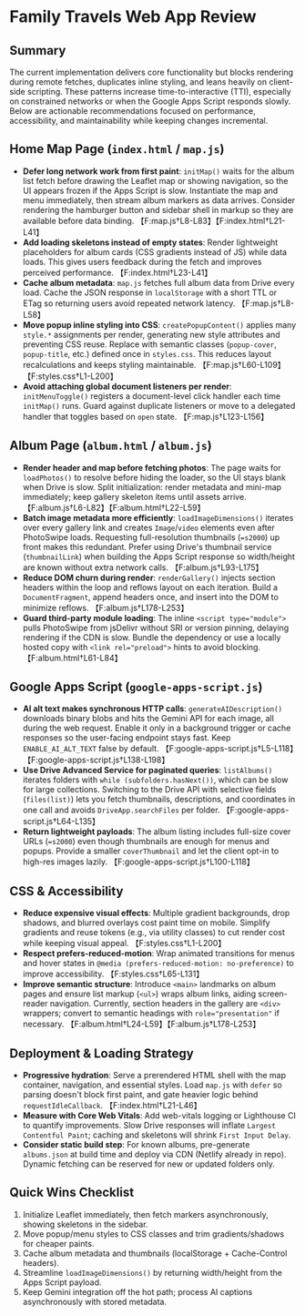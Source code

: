 # Family Travels Web App Review

## Summary
The current implementation delivers core functionality but blocks rendering during remote fetches, duplicates inline styling, and leans heavily on client-side scripting. These patterns increase time-to-interactive (TTI), especially on constrained networks or when the Google Apps Script responds slowly. Below are actionable recommendations focused on performance, accessibility, and maintainability while keeping changes incremental.

## Home Map Page (`index.html` / `map.js`)
- **Defer long network work from first paint**: `initMap()` waits for the album list fetch before drawing the Leaflet map or showing navigation, so the UI appears frozen if the Apps Script is slow. Instantiate the map and menu immediately, then stream album markers as data arrives. Consider rendering the hamburger button and sidebar shell in markup so they are available before data binding. 【F:map.js†L8-L83】【F:index.html†L21-L41】
- **Add loading skeletons instead of empty states**: Render lightweight placeholders for album cards (CSS gradients instead of JS) while data loads. This gives users feedback during the fetch and improves perceived performance. 【F:index.html†L23-L41】
- **Cache album metadata**: `map.js` fetches full album data from Drive every load. Cache the JSON response in `localStorage` with a short TTL or ETag so returning users avoid repeated network latency. 【F:map.js†L8-L58】
- **Move popup inline styling into CSS**: `createPopupContent()` applies many `style.*` assignments per render, generating new style attributes and preventing CSS reuse. Replace with semantic classes (`popup-cover`, `popup-title`, etc.) defined once in `styles.css`. This reduces layout recalculations and keeps styling maintainable. 【F:map.js†L60-L109】【F:styles.css†L1-L200】
- **Avoid attaching global document listeners per render**: `initMenuToggle()` registers a document-level click handler each time `initMap()` runs. Guard against duplicate listeners or move to a delegated handler that toggles based on `open` state. 【F:map.js†L123-L156】

## Album Page (`album.html` / `album.js`)
- **Render header and map before fetching photos**: The page waits for `loadPhotos()` to resolve before hiding the loader, so the UI stays blank when Drive is slow. Split initialization: render metadata and mini-map immediately; keep gallery skeleton items until assets arrive. 【F:album.js†L6-L82】【F:album.html†L22-L59】
- **Batch image metadata more efficiently**: `loadImageDimensions()` iterates over every gallery link and creates `Image`/`video` elements even after PhotoSwipe loads. Requesting full-resolution thumbnails (`=s2000`) up front makes this redundant. Prefer using Drive's thumbnail service (`thumbnailLink`) when building the Apps Script response so width/height are known without extra network calls. 【F:album.js†L93-L175】
- **Reduce DOM churn during render**: `renderGallery()` injects section headers within the loop and reflows layout on each iteration. Build a `DocumentFragment`, append headers once, and insert into the DOM to minimize reflows. 【F:album.js†L178-L253】
- **Guard third-party module loading**: The inline `<script type="module">` pulls PhotoSwipe from jsDelivr without SRI or version pinning, delaying rendering if the CDN is slow. Bundle the dependency or use a locally hosted copy with `<link rel="preload">` hints to avoid blocking. 【F:album.html†L61-L84】

## Google Apps Script (`google-apps-script.js`)
- **AI alt text makes synchronous HTTP calls**: `generateAIDescription()` downloads binary blobs and hits the Gemini API for each image, all during the web request. Enable it only in a background trigger or cache responses so the user-facing endpoint stays fast. Keep `ENABLE_AI_ALT_TEXT` false by default. 【F:google-apps-script.js†L5-L118】【F:google-apps-script.js†L138-L198】
- **Use Drive Advanced Service for paginated queries**: `listAlbums()` iterates folders with `while (subfolders.hasNext())`, which can be slow for large collections. Switching to the Drive API with selective fields (`files(list)`) lets you fetch thumbnails, descriptions, and coordinates in one call and avoids `DriveApp.searchFiles` per folder. 【F:google-apps-script.js†L64-L135】
- **Return lightweight payloads**: The album listing includes full-size cover URLs (`=s2000`) even though thumbnails are enough for menus and popups. Provide a smaller `coverThumbnail` and let the client opt-in to high-res images lazily. 【F:google-apps-script.js†L100-L118】

## CSS & Accessibility
- **Reduce expensive visual effects**: Multiple gradient backgrounds, drop shadows, and blurred overlays cost paint time on mobile. Simplify gradients and reuse tokens (e.g., via utility classes) to cut render cost while keeping visual appeal. 【F:styles.css†L1-L200】
- **Respect prefers-reduced-motion**: Wrap animated transitions for menus and hover states in `@media (prefers-reduced-motion: no-preference)` to improve accessibility. 【F:styles.css†L65-L131】
- **Improve semantic structure**: Introduce `<main>` landmarks on album pages and ensure list markup (`<ul>`) wraps album links, aiding screen-reader navigation. Currently, section headers in the gallery are `<div>` wrappers; convert to semantic headings with `role="presentation"` if necessary. 【F:album.html†L24-L59】【F:album.js†L178-L253】

## Deployment & Loading Strategy
- **Progressive hydration**: Serve a prerendered HTML shell with the map container, navigation, and essential styles. Load `map.js` with `defer` so parsing doesn't block first paint, and gate heavier logic behind `requestIdleCallback`. 【F:index.html†L21-L46】
- **Measure with Core Web Vitals**: Add web-vitals logging or Lighthouse CI to quantify improvements. Slow Drive responses will inflate `Largest Contentful Paint`; caching and skeletons will shrink `First Input Delay`.
- **Consider static build step**: For known albums, pre-generate `albums.json` at build time and deploy via CDN (Netlify already in repo). Dynamic fetching can be reserved for new or updated folders only.

## Quick Wins Checklist
1. Initialize Leaflet immediately, then fetch markers asynchronously, showing skeletons in the sidebar.
2. Move popup/menu styles to CSS classes and trim gradients/shadows for cheaper paints.
3. Cache album metadata and thumbnails (localStorage + Cache-Control headers).
4. Streamline `loadImageDimensions()` by returning width/height from the Apps Script payload.
5. Keep Gemini integration off the hot path; process AI captions asynchronously with stored metadata.
